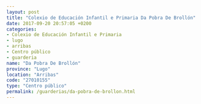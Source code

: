```yaml
---
layout: post
title: "Colexio de Educación Infantil e Primaria Da Pobra De Brollón"
date: 2017-09-20 20:57:05 +0200
categories:
- Colexio de Educación Infantil e Primaria
- lugo
- arribas
- Centro público
- guarderia
name: "Da Pobra De Brollón"
province: "Lugo"
location: "Arribas"
code: "27010155"
type: "Centro público"
permalink: /guarderias/da-pobra-de-brollon.html
---
```

